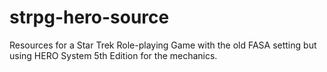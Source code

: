 # strpg-hero-source
Resources for a Star Trek Role-playing Game with the old FASA setting but using HERO System 5th Edition for the mechanics.
